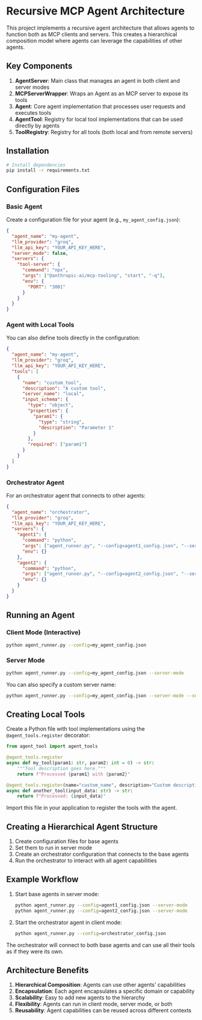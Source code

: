 # Recursive MCP Agent Architecture

This project implements a recursive agent architecture that allows agents to function both as MCP clients and servers. This creates a hierarchical composition model where agents can leverage the capabilities of other agents.

## Key Components

1. **AgentServer**: Main class that manages an agent in both client and server modes
2. **MCPServerWrapper**: Wraps an Agent as an MCP server to expose its tools
3. **Agent**: Core agent implementation that processes user requests and executes tools
4. **AgentTool**: Registry for local tool implementations that can be used directly by agents
5. **ToolRegistry**: Registry for all tools (both local and from remote servers)

## Installation

```bash
# Install dependencies
pip install -r requirements.txt
```

## Configuration Files

### Basic Agent

Create a configuration file for your agent (e.g., `my_agent_config.json`):

```json
{
  "agent_name": "my-agent",
  "llm_provider": "groq",
  "llm_api_key": "YOUR_API_KEY_HERE",
  "server_mode": false,
  "servers": {
    "tool-server": {
      "command": "npx",
      "args": ["@anthropic-ai/mcp-tooling", "start", "-q"],
      "env": {
        "PORT": "3001"
      }
    }
  }
}
```

### Agent with Local Tools

You can also define tools directly in the configuration:

```json
{
  "agent_name": "my-agent",
  "llm_provider": "groq",
  "llm_api_key": "YOUR_API_KEY_HERE",
  "tools": [
    {
      "name": "custom_tool",
      "description": "A custom tool",
      "server_name": "local",
      "input_schema": {
        "type": "object",
        "properties": {
          "param1": {
            "type": "string",
            "description": "Parameter 1"
          }
        },
        "required": ["param1"]
      }
    }
  ]
}
```

### Orchestrator Agent

For an orchestrator agent that connects to other agents:

```json
{
  "agent_name": "orchestrator",
  "llm_provider": "groq",
  "llm_api_key": "YOUR_API_KEY_HERE",
  "servers": {
    "agent1": {
      "command": "python",
      "args": ["agent_runner.py", "--config=agent1_config.json", "--server-mode"],
      "env": {}
    },
    "agent2": {
      "command": "python",
      "args": ["agent_runner.py", "--config=agent2_config.json", "--server-mode"],
      "env": {}
    }
  }
}
```

## Running an Agent

### Client Mode (Interactive)

```bash
python agent_runner.py --config=my_agent_config.json
```

### Server Mode

```bash
python agent_runner.py --config=my_agent_config.json --server-mode
```

You can also specify a custom server name:

```bash
python agent_runner.py --config=my_agent_config.json --server-mode --server-name=my-custom-server
```

## Creating Local Tools

Create a Python file with tool implementations using the `@agent_tools.register` decorator:

```python
from agent_tool import agent_tools

@agent_tools.register
async def my_tool(param1: str, param2: int = 0) -> str:
    """Tool description goes here."""
    return f"Processed {param1} with {param2}"

@agent_tools.register(name="custom_name", description="Custom description")
async def another_tool(input_data: str) -> str:
    return f"Processed: {input_data}"
```

Import this file in your application to register the tools with the agent.

## Creating a Hierarchical Agent Structure

1. Create configuration files for base agents
2. Set them to run in server mode
3. Create an orchestrator configuration that connects to the base agents
4. Run the orchestrator to interact with all agent capabilities

## Example Workflow

1. Start base agents in server mode:
   ```bash
   python agent_runner.py --config=agent1_config.json --server-mode
   python agent_runner.py --config=agent2_config.json --server-mode
   ```

2. Start the orchestrator agent in client mode:
   ```bash
   python agent_runner.py --config=orchestrator_config.json
   ```

The orchestrator will connect to both base agents and can use all their tools as if they were its own.

## Architecture Benefits

1. **Hierarchical Composition**: Agents can use other agents' capabilities
2. **Encapsulation**: Each agent encapsulates a specific domain or capability
3. **Scalability**: Easy to add new agents to the hierarchy
4. **Flexibility**: Agents can run in client mode, server mode, or both
5. **Reusability**: Agent capabilities can be reused across different contexts
